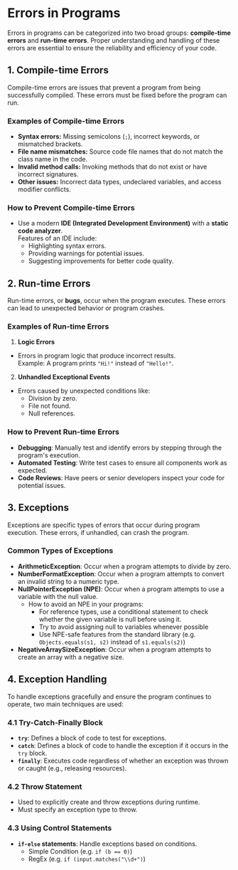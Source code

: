 # **Errors in Programs**
Errors in programs can be categorized into two broad groups: **compile-time errors** and **run-time errors**. 
Proper understanding and handling of these errors are essential to ensure the reliability and efficiency of your code.

## **1. Compile-time Errors**
Compile-time errors are issues that prevent a program from being successfully compiled. These errors must be fixed 
before the program can run.
### **Examples of Compile-time Errors**
- **Syntax errors:** Missing semicolons (`;`), incorrect keywords, or mismatched brackets.
- **File name mismatches:** Source code file names that do not match the class name in the code.
- **Invalid method calls:** Invoking methods that do not exist or have incorrect signatures.
- **Other issues:** Incorrect data types, undeclared variables, and access modifier conflicts.
### **How to Prevent Compile-time Errors**
- Use a modern **IDE (Integrated Development Environment)** with a **static code analyzer**.  
  Features of an IDE include:
  - Highlighting syntax errors.
  - Providing warnings for potential issues.
  - Suggesting improvements for better code quality.

## **2. Run-time Errors**
Run-time errors, or **bugs**, occur when the program executes. These errors can lead to unexpected behavior or 
program crashes.
### **Examples of Run-time Errors**
1. **Logic Errors**
  - Errors in program logic that produce incorrect results.  
    Example: A program prints `"Hi!"` instead of `"Hello!"`.
2. **Unhandled Exceptional Events**
  - Errors caused by unexpected conditions like:
    - Division by zero.
    - File not found.
    - Null references.
### **How to Prevent Run-time Errors**
- **Debugging**: Manually test and identify errors by stepping through the program's execution.
- **Automated Testing**: Write test cases to ensure all components work as expected.
- **Code Reviews**: Have peers or senior developers inspect your code for potential issues.


## **3. Exceptions**
Exceptions are specific types of errors that occur during program execution. These errors, if unhandled, can crash 
the program.
### **Common Types of Exceptions**
- **ArithmeticException**: Occur when a program attempts to divide by zero.
- **NumberFormatException**: Occur when a program attempts to convert an invalid string to a numeric type.
- **NullPointerException (NPE)**: Occur when a program attempts to use a variable with the null value.
  - How to avoid an NPE in your programs:
    - For reference types, use a conditional statement to check whether the given variable is null before using it.
    - Try to avoid assigning null to variables whenever possible
    - Use NPE-safe features from the standard library (e.g. `Objects.equals(s1, s2)` instead of `s1.equals(s2)`)
- **NegativeArraySizeException**: Occur when a program attempts to create an array with a negative size.


## **4. Exception Handling**
To handle exceptions gracefully and ensure the program continues to operate, two main techniques are used:
### **4.1 Try-Catch-Finally Block**
- **`try`**: Defines a block of code to test for exceptions.
- **`catch`**: Defines a block of code to handle the exception if it occurs in the `try` block.
- **`finally`**: Executes code regardless of whether an exception was thrown or caught (e.g., releasing resources).
### **4.2 Throw Statement**
- Used to explicitly create and throw exceptions during runtime.
- Must specify an exception type to throw.
### **4.3 Using Control Statements**
- **`if-else` statements**: Handle exceptions based on conditions.
  - Simple Condition (e.g. `if (b == 0)`)
  - RegEx (e.g. `if (input.matches("\\d+")`)